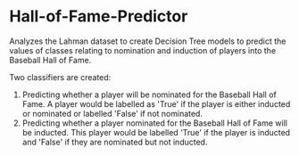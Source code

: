 # Hall-of-Fame-Predictor
Analyzes the Lahman dataset to create Decision Tree models to predict the values of classes relating to nomination and induction of players into the Baseball Hall of Fame.

Two classifiers are created:
1. Predicting whether a player will be nominated for the Baseball Hall of Fame. A player would be labelled as 'True' if the player is either inducted or nominated or labelled 'False' if not nominated.
2. Predicting whether a player nominated for the Baseball Hall of Fame will be inducted. This player would be labelled 'True' if the player is inducted and 'False' if they are nominated but not inducted.
